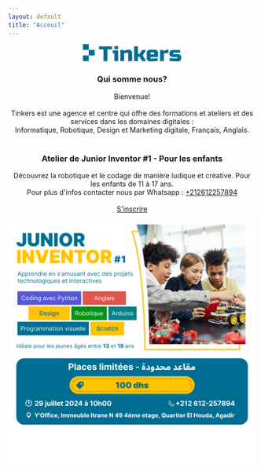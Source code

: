 ```yaml
---
layout: default
title: "Acceuil"
---
```


<p align="center">
  <img width="200"   src="assets/img/tinkers-logo.png"  />
</p>
 
<p align="center">


</p>

<h3 align="center">
Qui somme nous?
</h3>

<p align="center"> 
Bienvenue!<br><br>
Tinkers est une agence et centre qui offre des formations et ateliers et des services dans les domaines digitales :<br> Informatique, Robotique, Design et Marketing digitale, Français, Anglais.
<br><br>
</p>

<h3 align="center">
Atelier de Junior Inventor #1 - Pour les enfants
</h3>



<p align="center">
Découvrez la robotique et le codage de manière ludique et créative. Pour les enfants de 11 à 17 ans.
<br>
Pour plus d'infos contacter nous par Whatsapp : <a target="_blank" href="https://wa.me/+212612257894">+212612257894</a>
<br><br>
<a target="_blank" href="https://docs.google.com/forms/d/e/1FAIpQLScDHTBjlK-vS47PIAqmvuT1oUga8dujyQFChl_q3ukESLDBPQ/viewform">S'inscrire</a>

</p>

<p align="center"> 
 <img width="500"   src="assets/img/poster.png"  />
</p>
